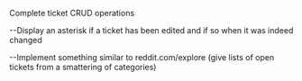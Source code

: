 Complete ticket CRUD operations

--Display an asterisk if a ticket has been edited and if so when it was indeed changed

--Implement something similar to reddit.com/explore (give lists of open tickets from a smattering of categories)
